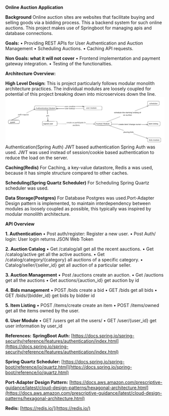 **Online Auction Application**

**Background**
Online auction sites are websites that facilitate buying and selling goods via a bidding process. This a backend system for such online auctions. This project makes use of Springboot for managing apis and database connections. 

**Goals:**
•	Providing REST APIs for User Authentication and Auction Management
•	Scheduling Auctions.
•	Caching API requests.

**Non Goals: what it will not cover**
•	Frontend implementation and payment gateway integration.
•	Testing of the functionalties.

**Architecture Overview:**

**High Level Design:**
This is project particularly follows modular monolith architecture practices. The individual modules are loosely coupled for potential of this project breaking down into microservices down the line.
 ![alt text](https://github.com/tsartrooper/AuctionApplicationModularMonolith/blob/main/images/auction_application_hld.png)
Authentication(Spring Auth)
JWT based authentication Spring Auth was used. JWT was used instead of session/cookie based authentication to reduce the load on the server.

**Caching(Redis)**
For Caching, a key-value datastore, Redis a was used, because it has simple structure compared to other caches. 

**Scheduling(Spring Quartz Scheduler)**
For Scheduling Spring Quartz scheduler was used.

**Data Storage(Postgres)**
For Database Postgres was used.Port-Adapter Design pattern is implemented, to maintain interdependency between modules as loosely coupled as possible, this typically was inspired by modular monolilth architecture.

**API Overview**

**1.	Authentication** 
•	Post auth/register: Register a new user.
•	Post Auth/ login: User login returns JSON Web Token

**2.	Auction Catalog**
•	Get /catalog/all get all the recent aauctions.
•	Get /catalog/active get all the active auctions.
•	Get /catalog/category/{category} all auctions of a specific category.
•	Catalog/seller/{seller_id} get all auction of a particular seller.

**3.	Auction Management**
•	Post  /auctions create an auction.
•	Get /auctions get all the auctions
•	Get auctions/{auction_id} get auction by id

**4.	Bids management**
•	POST  /bids create a bid
•	GET /bids get all bids 
•	GET /bids/{bidder_id} get bids by bidder id

**5.	Item Listing**
•	POST /items/create create an item
•	POST /items/owned get all the items owned by the user.

**6.	User Module**
•	GET /users get all the users/
•	GET /user/{user_id}  get user information by user_id

**References:**
**SpringBoot Auth:** [https://docs.spring.io/spring-security/reference/features/authentication/index.html](https://docs.spring.io/spring-security/reference/features/authentication/index.html)

**Spring Quartz Scheduler:** [https://docs.spring.io/spring-boot/reference/io/quartz.html](https://docs.spring.io/spring-boot/reference/io/quartz.html)

**Port-Adapter Design Pattern:** [https://docs.aws.amazon.com/prescriptive-guidance/latest/cloud-design-patterns/hexagonal-architecture.html](https://docs.aws.amazon.com/prescriptive-guidance/latest/cloud-design-patterns/hexagonal-architecture.html)

**Redis:** [https://redis.io/](https://redis.io/)
